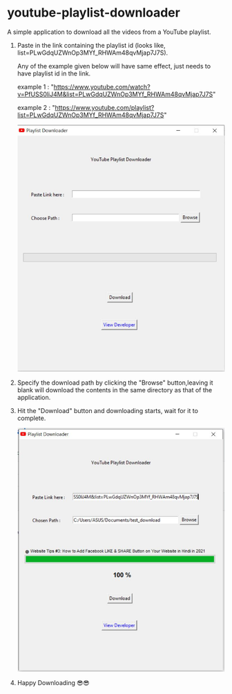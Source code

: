 # youtube-playlist-downloader

A simple application to download all the videos from a YouTube playlist.

1. Paste in the link containing the playlist id (looks like, list=PLwGdqUZWnOp3MYf_RHWAm48qvMjap7J7S).

   Any of the example given below will have same effect, just needs to have playlist id in the link.  

    example 1 : "https://www.youtube.com/watch?v=PfUSS0liJ4M&list=PLwGdqUZWnOp3MYf_RHWAm48qvMjap7J7S"
  
    example 2 : "https://www.youtube.com/playlist?list=PLwGdqUZWnOp3MYf_RHWAm48qvMjap7J7S"


    ![Screenshot](Capture1.JPG)

2. Specify the download path by clicking the "Browse" button,leaving it blank will download the contents
   in the same directory as that of the application. 

3. Hit the "Download" button and downloading starts, wait for it to complete.


    ![Screenshot](Capture.JPG)

4. Happy Downloading 😎😎 

